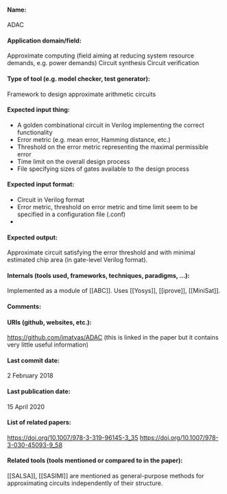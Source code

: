 #### Name:
ADAC

#### Application domain/field:
Approximate computing (field aiming at reducing system resource demands, e.g. power demands)
Circuit synthesis
Circuit verification

#### Type of tool (e.g. model checker, test generator):
Framework to design approximate arithmetic circuits

#### Expected input thing:
- A golden combinational circuit in Verilog implementing the correct functionality
- Error metric (e.g. mean error, Hamming distance, etc.)
- Threshold on the error metric representing the maximal permissible error
- Time limit on the overall design process
- File specifying sizes of gates available to the design process

#### Expected input format:
- Circuit in Verilog format
- Error metric, threshold on error metric and time limit seem to be specified in a configuration file (.conf)
- 

#### Expected output:
Approximate circuit satisfying the error threshold and with minimal estimated chip area (in gate-level Verilog format).

#### Internals (tools used, frameworks, techniques, paradigms, ...):
Implemented as a module of [[ABC]].
Uses [[Yosys]], [[iprove]], [[MiniSat]].

#### Comments:

#### URIs (github, websites, etc.):
https://github.com/imatyas/ADAC (this is linked in the paper but it contains very little useful information)

#### Last commit date:
2 February 2018

#### Last publication date:
15 April 2020

#### List of related papers:
https://doi.org/10.1007/978-3-319-96145-3_35
https://doi.org/10.1007/978-3-030-45093-9_58

#### Related tools (tools mentioned or compared to in the paper):
[[SALSA]], [[SASIMI]] are mentioned as general-purpose methods for approximating circuits independently of their structure.